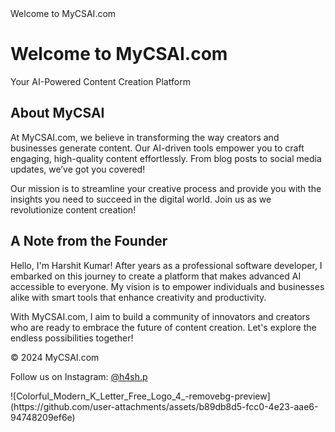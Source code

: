 <!DOCTYPE html>
<html lang="en">
<head>
    <meta charset="UTF-8">
    <meta name="viewport" content="width=device-width, initial-scale=1.0">
    Welcome to MyCSAI.com
</head>
<body>
    <h1>Welcome to MyCSAI.com</h1>
    <p>Your AI-Powered Content Creation Platform</p>
    <h2>About MyCSAI</h2>
    <p>
        At MyCSAI.com, we believe in transforming the way creators and businesses generate content. 
        Our AI-driven tools empower you to craft engaging, high-quality content effortlessly. 
        From blog posts to social media updates, we’ve got you covered!
    </p>
    <p>
        Our mission is to streamline your creative process and provide you with the insights you need 
        to succeed in the digital world. Join us as we revolutionize content creation!
    </p>
    <h2>A Note from the Founder</h2>
    <p>
        Hello, I'm Harshit Kumar! After years as a professional software developer, I embarked on this 
        journey to create a platform that makes advanced AI accessible to everyone. My vision is to 
        empower individuals and businesses alike with smart tools that enhance creativity and productivity.
    </p>
    <p>
        With MyCSAI.com, I aim to build a community of innovators and creators who are ready to embrace 
        the future of content creation. Let's explore the endless possibilities together!
    </p>
    <footer>
        <p>&copy; 2024 MyCSAI.com</p>
        <p>Follow us on Instagram: <a href="https://www.instagram.com/h4sh.p/">@h4sh.p</a></p>
    </footer>

</body>![Colorful_Modern_K_Letter_Free_Logo_4_-removebg-preview](https://github.com/user-attachments/assets/b89db8d5-fcc0-4e23-aae6-94748209ef6e)

</html>


